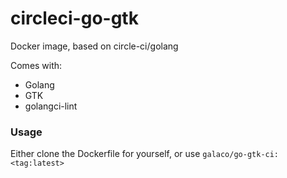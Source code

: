 # circleci-go-gtk
Docker image, based on circle-ci/golang

Comes with:
* Golang
* GTK
* golangci-lint

### Usage
Either clone the Dockerfile for yourself, or use `galaco/go-gtk-ci:<tag:latest>`
